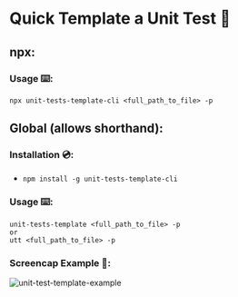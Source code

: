 # Quick Template a Unit Test 🧪

## npx:
### Usage ⌨️:
```console
npx unit-tests-template-cli <full_path_to_file> -p
```

## Global (allows shorthand):
### Installation 💿:
- `npm install -g unit-tests-template-cli`
### Usage ⌨️:
```console
unit-tests-template <full_path_to_file> -p
or
utt <full_path_to_file> -p
```

### Screencap Example 📼:

![unit-test-template-example](https://user-images.githubusercontent.com/26069574/137224833-674a232e-75f4-410d-8d06-c91b1d172f34.gif)
